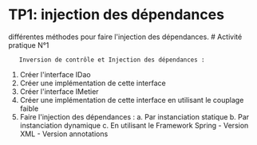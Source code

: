# TP1: injection des dépendances
différentes méthodes pour faire l'injection des dépendances.
       # Activité pratique N°1
       
       Inversion de contrôle et Injection des dépendances :
1. Créer l'interface IDao
2. Créer une implémentation de cette interface
3. Créer l'interface IMetier
4. Créer une implémentation de cette interface en utilisant le couplage faible
5. Faire l'injection des dépendances :
  a. Par instanciation statique
  b. Par instanciation dynamique
  c. En utilisant le Framework Spring
       - Version XML
       - Version annotations
